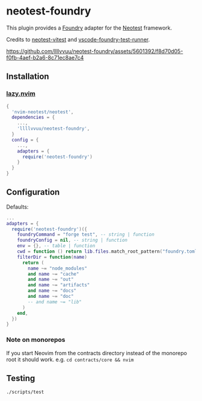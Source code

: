 # neotest-foundry

This plugin provides a [Foundry](https://github.com/foundry-rs/foundry) adapter for the [Neotest](https://github.com/rcarriga/neotest) framework.

Credits to [neotest-vitest](https://github.com/marilari88/neotest-vitest) and [vscode-foundry-test-runner](https://github.com/PraneshASP/vscode-foundry-test-runner).

https://github.com/llllvvuu/neotest-foundry/assets/5601392/f8d70d05-f0fb-4aef-b2a6-8c71ec8ae7c4

## Installation

### [lazy.nvim](https://github.com/folke/lazy.nvim)
```lua
{
  'nvim-neotest/neotest',
  dependencies = {
    ...,
    'llllvvuu/neotest-foundry',
  }
  config = {
    ...,
    adapters = {
      require('neotest-foundry')
    }
  }
}
```

## Configuration
Defaults:
```lua
...
adapters = {
  require('neotest-foundry')({
    foundryCommand = "forge test", -- string | function
    foundryConfig = nil, -- string | function
    env = {}, -- table | function
    cwd = function () return lib.files.match_root_pattern("foundry.toml") end, -- string | function
    filterDir = function(name)
      return (
        name ~= "node_modules"
        and name ~= "cache"
        and name ~= "out"
        and name ~= "artifacts"
        and name ~= "docs"
        and name ~= "doc"
        -- and name ~= "lib"
      )
    end,
  })
}
```

### Note on monorepos
If you start Neovim from the contracts directory instead of the monorepo root it should work. e.g. `cd contracts/core && nvim`

## Testing

```sh
./scripts/test
```

